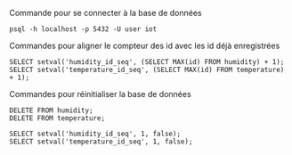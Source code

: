 Commande pour se connecter à la base de données
```
psql -h localhost -p 5432 -U user iot
```

Commandes pour aligner le compteur des id avec les id déjà enregistrées
```
SELECT setval('humidity_id_seq', (SELECT MAX(id) FROM humidity) + 1);
SELECT setval('temperature_id_seq', (SELECT MAX(id) FROM temperature) + 1);
```

Commandes pour réinitialiser la base de données 
```
DELETE FROM humidity;
DELETE FROM temperature;

SELECT setval('humidity_id_seq', 1, false);
SELECT setval('temperature_id_seq', 1, false);
```